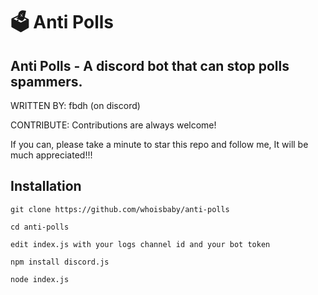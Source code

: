 # 🗳️ Anti Polls
Anti Polls - A discord bot that can stop polls spammers.
----------------------

WRITTEN BY: fbdh (on discord)

CONTRIBUTE: Contributions are always welcome!

If you can, please take a minute to star this repo and follow me, It will be much appreciated!!!


Installation
-------------------
```
git clone https://github.com/whoisbaby/anti-polls

cd anti-polls

edit index.js with your logs channel id and your bot token

npm install discord.js

node index.js  
  
